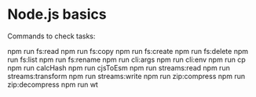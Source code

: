 # Node.js basics

Commands to check tasks:

npm run fs:read
npm run fs:copy
npm run fs:create
npm run fs:delete
npm run fs:list
npm run fs:rename
npm run cli:args
npm run cli:env
npm run cp
npm run calcHash
npm run cjsToEsm
npm run streams:read
npm run streams:transform
npm run streams:write
npm run zip:compress
npm run zip:decompress
npm run wt
